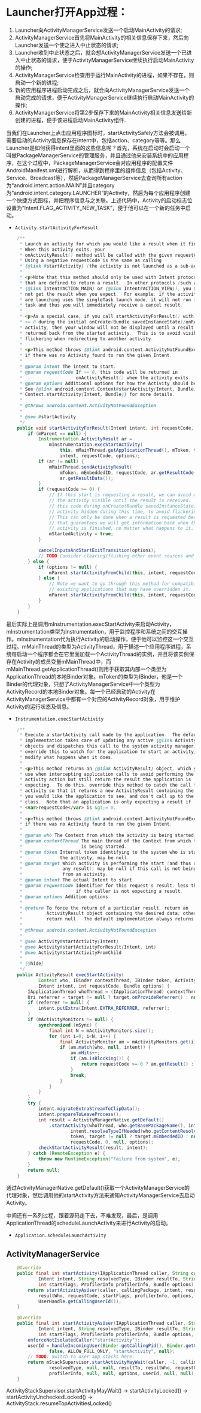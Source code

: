# Launcher打开App过程：
1. Launcher向ActivityManagerService发送一个启动MainActivity的请求;
2. ActivityManagerService首先将MainActivity的相关信息保存下来，然后向Launcher发送一个使之进入中止状态的请求;
3. Launcher收到中止状态之后，就会想ActivityManagerService发送一个已进入中止状态的请求，便于ActivityManagerService继续执行启动MainActivity的操作;
4. ActivityManagerService检查用于运行MainActivity的进程，如果不存在，则启动一个新的进程;
5. 新的应用程序进程启动完成之后，就会向ActivityManagerService发送一个启动完成的请求，便于ActivityManagerService继续执行启动MainActivity的操作;
6. ActivityManagerService将第2步保存下来的MainActivity相关信息发送给新创建的进程，便于该进程启动MainActivity组件.

当我们在Launcher上点击应用程序图标时，startActivitySafely方法会被调用。需要启动的Activity信息保存在intent中，包括action、category等等。那么Launcher是如何获得intent里面的这些信息呢？首先，系统在启动时会启动一个叫做PackageManagerService的管理服务，并且通过他来安装系统中的应用程序，在这个过程中，PackageManagerService会对应用程序的配置文件AndroidManifest.xml进行解析，从而得到程序里的组件信息（包括Activity、Service、Broadcast等），然后PackageManagerService去查询所有action为“android.intent.action.MAIN”并且category为“android.intent.category.LAUNCHER”的Activity，然后为每个应用程序创建一个快捷方式图标，并把程序信息与之关联。上述代码中，Activity的启动标志位设置为“Intent.FLAG_ACTIVITY_NEW_TASK”，便于他可以在一个新的任务中启动。

* `Activity.startActivityForResult`
```java
    /**
     * Launch an activity for which you would like a result when it finished.
     * When this activity exits, your
     * onActivityResult() method will be called with the given requestCode.
     * Using a negative requestCode is the same as calling
     * {@link #startActivity} (the activity is not launched as a sub-activity).
     *
     * <p>Note that this method should only be used with Intent protocols
     * that are defined to return a result.  In other protocols (such as
     * {@link Intent#ACTION_MAIN} or {@link Intent#ACTION_VIEW}), you may
     * not get the result when you expect.  For example, if the activity you
     * are launching uses the singleTask launch mode, it will not run in your
     * task and thus you will immediately receive a cancel result.
     *
     * <p>As a special case, if you call startActivityForResult() with a requestCode
     * >= 0 during the initial onCreate(Bundle savedInstanceState)/onResume() of your
     * activity, then your window will not be displayed until a result is
     * returned back from the started activity.  This is to avoid visible
     * flickering when redirecting to another activity.
     *
     * <p>This method throws {@link android.content.ActivityNotFoundException}
     * if there was no Activity found to run the given Intent.
     *
     * @param intent The intent to start.
     * @param requestCode If >= 0, this code will be returned in
     *                    onActivityResult() when the activity exits.
     * @param options Additional options for how the Activity should be started.
     * See {@link android.content.Context#startActivity(Intent, Bundle)
     * Context.startActivity(Intent, Bundle)} for more details.
     *
     * @throws android.content.ActivityNotFoundException
     *
     * @see #startActivity
     */
    public void startActivityForResult(Intent intent, int requestCode, @Nullable Bundle options) {
        if (mParent == null) {
            Instrumentation.ActivityResult ar =
                mInstrumentation.execStartActivity(
                    this, mMainThread.getApplicationThread(), mToken, this,
                    intent, requestCode, options);
            if (ar != null) {
                mMainThread.sendActivityResult(
                    mToken, mEmbeddedID, requestCode, ar.getResultCode(),
                    ar.getResultData());
            }
            if (requestCode >= 0) {
                // If this start is requesting a result, we can avoid making
                // the activity visible until the result is received.  Setting
                // this code during onCreate(Bundle savedInstanceState) or onResume() will keep the
                // activity hidden during this time, to avoid flickering.
                // This can only be done when a result is requested because
                // that guarantees we will get information back when the
                // activity is finished, no matter what happens to it.
                mStartedActivity = true;
            }

            cancelInputsAndStartExitTransition(options);
            // TODO Consider clearing/flushing other event sources and events for child windows.
        } else {
            if (options != null) {
                mParent.startActivityFromChild(this, intent, requestCode, options);
            } else {
                // Note we want to go through this method for compatibility with
                // existing applications that may have overridden it.
                mParent.startActivityFromChild(this, intent, requestCode);
            }
        }
    }
```

最后实际上是调用mInstrumentation.execStartActivity来启动Activity，mInstrumentation类型为Instrumentation，用于监控程序和系统之间的交互操作。mInstrumentation代为执行Activity的启动操作，便于他可以监控这一个交互过程。mMainThread的类型为ActivityThread，用于描述一个应用程序进程，系统每启动一个程序都会在它里面加载一个ActivityThread的实例，并且将该实例保存在Activity的成员变量mMainThread中，而mMainThread.getApplicationThread()则用于获取其内部一个类型为ApplicationThread的本地Binder对象。mToken的类型为IBinder，他是一个Binder的代理对象，只想了ActivityManagerService中一个类型为ActivityRecord的本地Binder对象。每一个已经启动的Activity在ActivityManagerService中都有一个对应的ActivityRecord对象，用于维护Activity的运行状态及信息。

* `Instrumentation.execStartActivity`
```java
    /**
     * Execute a startActivity call made by the application.  The default 
     * implementation takes care of updating any active {@link ActivityMonitor}
     * objects and dispatches this call to the system activity manager; you can
     * override this to watch for the application to start an activity, and 
     * modify what happens when it does. 
     *
     * <p>This method returns an {@link ActivityResult} object, which you can 
     * use when intercepting application calls to avoid performing the start 
     * activity action but still return the result the application is 
     * expecting.  To do this, override this method to catch the call to start 
     * activity so that it returns a new ActivityResult containing the results 
     * you would like the application to see, and don't call up to the super 
     * class.  Note that an application is only expecting a result if 
     * <var>requestCode</var> is &gt;= 0.
     *
     * <p>This method throws {@link android.content.ActivityNotFoundException}
     * if there was no Activity found to run the given Intent.
     *
     * @param who The Context from which the activity is being started.
     * @param contextThread The main thread of the Context from which the activity
     *                      is being started.
     * @param token Internal token identifying to the system who is starting 
     *              the activity; may be null.
     * @param target Which activity is performing the start (and thus receiving 
     *               any result); may be null if this call is not being made
     *               from an activity.
     * @param intent The actual Intent to start.
     * @param requestCode Identifier for this request's result; less than zero 
     *                    if the caller is not expecting a result.
     * @param options Addition options.
     *
     * @return To force the return of a particular result, return an 
     *         ActivityResult object containing the desired data; otherwise
     *         return null.  The default implementation always returns null.
     *
     * @throws android.content.ActivityNotFoundException
     *
     * @see Activity#startActivity(Intent)
     * @see Activity#startActivityForResult(Intent, int)
     * @see Activity#startActivityFromChild
     *
     * {@hide}
     */
    public ActivityResult execStartActivity(
            Context who, IBinder contextThread, IBinder token, Activity target,
            Intent intent, int requestCode, Bundle options) {
        IApplicationThread whoThread = (IApplicationThread) contextThread;
        Uri referrer = target != null ? target.onProvideReferrer() : null;
        if (referrer != null) {
            intent.putExtra(Intent.EXTRA_REFERRER, referrer);
        }
        if (mActivityMonitors != null) {
            synchronized (mSync) {
                final int N = mActivityMonitors.size();
                for (int i=0; i<N; i++) {
                    final ActivityMonitor am = mActivityMonitors.get(i);
                    if (am.match(who, null, intent)) {
                        am.mHits++;
                        if (am.isBlocking()) {
                            return requestCode >= 0 ? am.getResult() : null;
                        }
                        break;
                    }
                }
            }
        }
        try {
            intent.migrateExtraStreamToClipData();
            intent.prepareToLeaveProcess();
            int result = ActivityManagerNative.getDefault()
                .startActivity(whoThread, who.getBasePackageName(), intent,
                        intent.resolveTypeIfNeeded(who.getContentResolver()),
                        token, target != null ? target.mEmbeddedID : null,
                        requestCode, 0, null, options);
            checkStartActivityResult(result, intent);
        } catch (RemoteException e) {
            throw new RuntimeException("Failure from system", e);
        }
        return null;
    }
```

通过ActivityManagerNative.getDefault()获取一个ActivityManagerService的代理对象，然后调用他的startActivity方法来通知ActivityManagerService去启动Activity。

中间还有一系列过程，跟着源码走下去，不难发现，最后，是调用ApplicationThread的scheduleLaunchActivity来进行Activity的启动。

* `Application.scheduleLaunchActivity`

## ActivityManagerService

```java
    @Override
    public final int startActivity(IApplicationThread caller, String callingPackage,
            Intent intent, String resolvedType, IBinder resultTo, String resultWho, int requestCode,
            int startFlags, ProfilerInfo profilerInfo, Bundle options) {
        return startActivityAsUser(caller, callingPackage, intent, resolvedType, resultTo,
            resultWho, requestCode, startFlags, profilerInfo, options,
            UserHandle.getCallingUserId());
    }

    @Override
    public final int startActivityAsUser(IApplicationThread caller, String callingPackage,
            Intent intent, String resolvedType, IBinder resultTo, String resultWho, int requestCode,
            int startFlags, ProfilerInfo profilerInfo, Bundle options, int userId) {
        enforceNotIsolatedCaller("startActivity");
        userId = handleIncomingUser(Binder.getCallingPid(), Binder.getCallingUid(), userId,
                false, ALLOW_FULL_ONLY, "startActivity", null);
        // TODO: Switch to user app stacks here.
        return mStackSupervisor.startActivityMayWait(caller, -1, callingPackage, intent,
                resolvedType, null, null, resultTo, resultWho, requestCode, startFlags,
                profilerInfo, null, null, options, userId, null, null);
    }
```

ActivityStackSupervisor.startActivityMayWait()
 ->
startActivityLocked()
 ->
startActivityUncheckedLocked()
 ->
ActivityStack.resumeTopActivitiesLocked()

